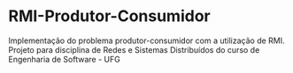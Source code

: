 # RMI-Produtor-Consumidor
Implementação do problema produtor-consumidor com a utilização de RMI. Projeto para disciplina de Redes e Sistemas Distribuídos do curso de Engenharia de Software - UFG

